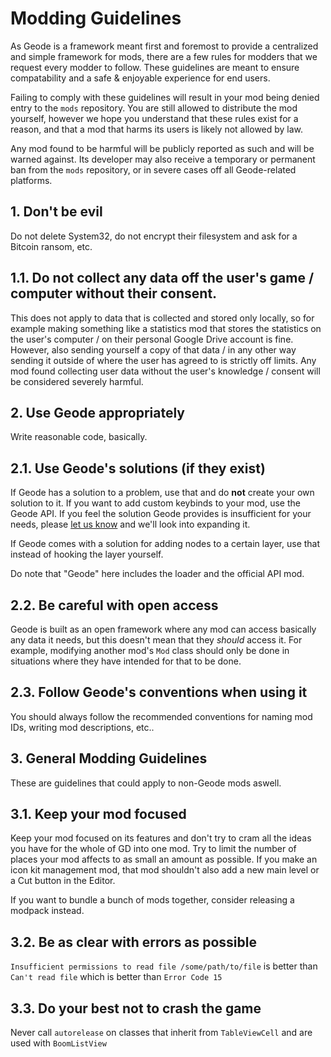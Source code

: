 # Modding Guidelines

As Geode is a framework meant first and foremost to provide a centralized and simple framework for mods, there are a few rules for modders that we request every modder to follow. These guidelines are meant to ensure compatability and a safe & enjoyable experience for end users.

Failing to comply with these guidelines will result in your mod being denied entry to the `mods` repository. You are still allowed to distribute the mod yourself, however we hope you understand that these rules exist for a reason, and that a mod that harms its users is likely not allowed by law.

Any mod found to be harmful will be publicly reported as such and will be warned against. Its developer may also receive a temporary or permanent ban from the `mods` repository, or in severe cases off all Geode-related platforms.

## 1. Don't be evil

Do not delete System32, do not encrypt their filesystem and ask for a Bitcoin ransom, etc.

## 1.1. Do not collect any data off the user's game / computer without their consent.

This does not apply to data that is collected and stored only locally, so for example making something like a statistics mod that stores the statistics on the user's computer / on their personal Google Drive account is fine. However, also sending yourself a copy of that data / in any other way sending it outside of where the user has agreed to is strictly off limits. Any mod found collecting user data without the user's knowledge / consent will be considered severely harmful.

## 2. Use Geode appropriately

Write reasonable code, basically.

## 2.1. Use Geode's solutions (if they exist)

If Geode has a solution to a problem, use that and do **not** create your own solution to it. If you want to add custom keybinds to your mod, use the Geode API. If you feel the solution Geode provides is insufficient for your needs, please [let us know](/contributing) and we'll look into expanding it.

If Geode comes with a solution for adding nodes to a certain layer, use that instead of hooking the layer yourself.

Do note that "Geode" here includes the loader and the official API mod.

## 2.2. Be careful with open access

Geode is built as an open framework where any mod can access basically any data it needs, but this doesn't mean that they *should* access it. For example, modifying another mod's `Mod` class should only be done in situations where they have intended for that to be done.

## 2.3. Follow Geode's conventions when using it

You should always follow the recommended conventions for naming mod IDs, writing mod descriptions, etc..

## 3. General Modding Guidelines

These are guidelines that could apply to non-Geode mods aswell.

## 3.1. Keep your mod focused

Keep your mod focused on its features and don't try to cram all the ideas you have for the whole of GD into one mod. Try to limit the number of places your mod affects to as small an amount as possible. If you make an icon kit management mod, that mod shouldn't also add a new main level or a Cut button in the Editor.

If you want to bundle a bunch of mods together, consider releasing a modpack instead.

## 3.2. Be as clear with errors as possible

`Insufficient permissions to read file /some/path/to/file` is better than `Can't read file` which is better than `Error Code 15`

## 3.3. Do your best not to crash the game

Never call `autorelease` on classes that inherit from `TableViewCell` and are used with `BoomListView`

